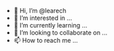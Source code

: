 - 👋 Hi, I’m @learech
- 👀 I’m interested in ...
- 🌱 I’m currently learning ...
- 💞️ I’m looking to collaborate on ...
- 📫 How to reach me ...

<!---
learech/learech is a ✨ special ✨ repository because its `README.md` (this file) appears on your GitHub profile.
You can click the Preview link to take a look at your changes.
--->
